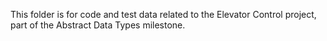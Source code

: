 This folder is for code and test data related to the Elevator Control project, part of the Abstract Data Types milestone.